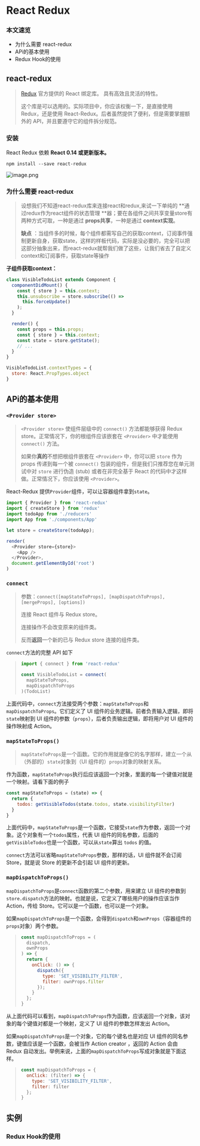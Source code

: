 # React Redux

### 本文速览

- 为什么需要 react-redux
- APi的基本使用
- Redux Hook的使用



## react-redux 

> [Redux](https://github.com/reactjs/redux) 官方提供的 React 绑定库。 具有高效且灵活的特性。
>
> 这个库是可以选用的。实际项目中，你应该权衡一下，是直接使用 Redux，还是使用 React-Redux。后者虽然提供了便利，但是需要掌握额外的 API，并且要遵守它的组件拆分规范。



### 安装

React Redux 依赖 **React 0.14 或更新版本。**

```shell
npm install --save react-redux
```



![image.png](https://i.loli.net/2021/08/10/AJVxFqHwkdLDgil.png)



### 为什么需要 react-redux

> 设想我们不知道react-redux库来连接react和redux,来试一下单纯的 **通过redux作为react组件的状态管理 **器；要在各组件之间共享变量store有两种方式可取，一种是通过 **props共享**，一种是通过 **context实现**。
>
> **缺点** ：当组件多的时候，每个组件都需写自己的获取context，订阅事件强制更新自身，获取state，这样的样板代码，实际是没必要的，完全可以把这部分抽象出来，而react-redux就帮我们做了这些，让我们省去了自定义context和订阅事件，获取state等操作

**子组件获取context：**

```js
class VisibleTodoList extends Component {
  componentDidMount() {
    const { store } = this.context;
    this.unsubscribe = store.subscribe(() =>
      this.forceUpdate()
    );
  }

  render() {
    const props = this.props;
    const { store } = this.context;
    const state = store.getState();
    // ...
  }
}

VisibleTodoList.contextTypes = {
  store: React.PropTypes.object
}
```



## APi的基本使用

### `<Provider store>`

> `<Provider store>` 使组件层级中的 `connect()` 方法都能够获得 Redux store。正常情况下，你的根组件应该嵌套在 `<Provider>` 中才能使用 `connect()` 方法。
>
> 如果你**真的**不想把根组件嵌套在 `<Provider>` 中，你可以把 `store` 作为 props 传递到每一个被 `connect()` 包装的组件，但是我们只推荐您在单元测试中对 `store` 进行伪造 (stub) 或者在非完全基于 React 的代码中才这样做。正常情况下，你应该使用 `<Provider>`。

React-Redux 提供`Provider`组件，可以让容器组件拿到`state`。

```js
import { Provider } from 'react-redux'
import { createStore } from 'redux'
import todoApp from './reducers'
import App from './components/App'

let store = createStore(todoApp);

render(
  <Provider store={store}>
    <App />
  </Provider>,
  document.getElementById('root')
)
```



### `connect`

> 参数：`connect([mapStateToProps], [mapDispatchToProps], [mergeProps], [options])`
>
> 连接 React 组件与 Redux store。
>
> 连接操作不会改变原来的组件类。
>
> 反而**返回**一个新的已与 Redux store 连接的组件类。

`connect`方法的完整 API 如下

> ```javascript
> import { connect } from 'react-redux'
> 
> const VisibleTodoList = connect(
>   mapStateToProps,
>   mapDispatchToProps
> )(TodoList)
> ```

上面代码中，`connect`方法接受两个参数：`mapStateToProps`和`mapDispatchToProps`。它们定义了 UI 组件的业务逻辑。前者负责输入逻辑，即将`state`映射到 UI 组件的参数（`props`），后者负责输出逻辑，即将用户对 UI 组件的操作映射成 Action。



### `mapStateToProps()`

> `mapStateToProps`是一个函数。它的作用就是像它的名字那样，建立一个从（外部的）`state`对象到（UI 组件的）`props`对象的映射关系。

作为函数，`mapStateToProps`执行后应该返回一个对象，里面的每一个键值对就是一个映射。请看下面的例子

~~~js
const mapStateToProps = (state) => {
  return {
    todos: getVisibleTodos(state.todos, state.visibilityFilter)
  }
}
~~~

上面代码中，`mapStateToProps`是一个函数，它接受`state`作为参数，返回一个对象。这个对象有一个`todos`属性，代表 UI 组件的同名参数，后面的`getVisibleTodos`也是一个函数，可以从`state`算出 `todos` 的值。

`connect`方法可以省略`mapStateToProps`参数，那样的话，UI 组件就不会订阅Store，就是说 Store 的更新不会引起 UI 组件的更新。





### `mapDispatchToProps()`

`mapDispatchToProps`是`connect`函数的第二个参数，用来建立 UI 组件的参数到`store.dispatch`方法的映射。也就是说，它定义了哪些用户的操作应该当作 Action，传给 Store。它可以是一个函数，也可以是一个对象。

如果`mapDispatchToProps`是一个函数，会得到`dispatch`和`ownProps`（容器组件的`props`对象）两个参数。

> ```javascript
> const mapDispatchToProps = (
>   dispatch,
>   ownProps
> ) => {
>   return {
>     onClick: () => {
>       dispatch({
>         type: 'SET_VISIBILITY_FILTER',
>         filter: ownProps.filter
>       });
>     }
>   };
> }
> ```

从上面代码可以看到，`mapDispatchToProps`作为函数，应该返回一个对象，该对象的每个键值对都是一个映射，定义了 UI 组件的参数怎样发出 Action。

如果`mapDispatchToProps`是一个对象，它的每个键名也是对应 UI 组件的同名参数，键值应该是一个函数，会被当作 Action creator ，返回的 Action 会由 Redux 自动发出。举例来说，上面的`mapDispatchToProps`写成对象就是下面这样。

> ```javascript
> const mapDispatchToProps = {
>   onClick: (filter) => {
>     type: 'SET_VISIBILITY_FILTER',
>     filter: filter
>   };
> }
> ```



## 实例

















### Redux Hook的使用